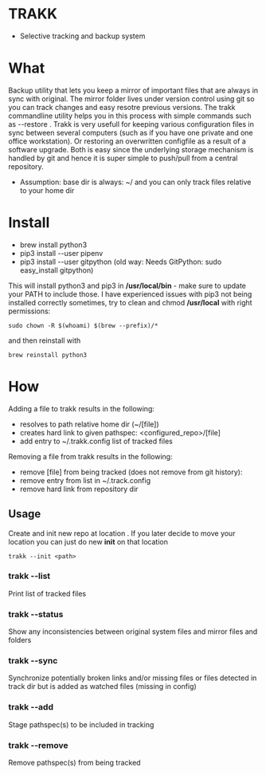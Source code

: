 
TRAKK
============
- Selective tracking and backup system

# What

Backup utility that lets you keep a mirror of important files that are always in sync with original. The mirror folder lives under version control using git so you can track changes and easy resotre previous versions. The trakk commandline utility helps you in this process with simple commands such as --restore <pathspec>. Trakk is very usefull for keeping various configuration files in sync between several computers (such as if you have one private and one office workstation). Or restoring an overwritten configfile as a result of a software upgrade. Both is easy since the underlying storage mechanism is handled by git and hence it is super simple to push/pull from a central repository.

* Assumption: base dir is always: ~/ and you can only track files relative to your home dir

# Install

* brew install python3
* pip3 install --user pipenv
* pip3 install --user gitpython (old way: Needs GitPython: sudo easy_install gitpython)

This will install python3 and pip3 in **/usr/local/bin** - make sure to update your PATH to include those. I have experienced issues with pip3 not being installed correctly sometimes, try to clean and chmod **/usr/local** with right permissions: 
	
	sudo chown -R $(whoami) $(brew --prefix)/* 

and then reinstall with 
	
	brew reinstall python3 

# How

Adding a file to trakk results in the following:
* resolves to path relative home dir (~/[file])
* creates hard link to given pathspec: <configured_repo>/[file]
* add entry to ~/.trakk.config list of tracked files

Removing a file from trakk results in the following:
* remove [file] from being tracked (does not remove from git history):
* remove entry from list in ~/.track.config
* remove hard link from repository dir

Usage
--------

Create and init new repo at location <path>. If you later decide to move your <repository> location you can just do new **init** on that location
```
trakk --init <path>
```

### trakk --list
Print list of tracked files

### trakk --status
Show any inconsistencies between original system files and mirror files and folders

### trakk --sync
Synchronize potentially broken links and/or missing files or files detected in track dir but is added as watched files (missing in config)

### trakk --add
Stage pathspec(s) to be included in tracking

### trakk --remove
Remove pathspec(s) from being tracked

